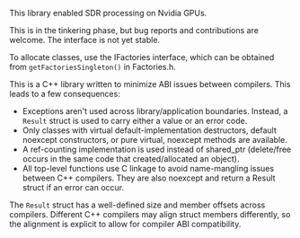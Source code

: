 This library enabled SDR processing on Nvidia GPUs.

This is in the tinkering phase, but bug reports and contributions are welcome. The interface is not yet stable.

To allocate classes, use the IFactories interface, which can be obtained from `getFactoriesSingleton()` in Factories.h.

This is a C++ library written to minimize ABI issues between compilers.
This leads to a few consequences:
- Exceptions aren't used across library/application boundaries. Instead, a `Result` struct is used to carry either a value or an error code.
- Only classes with virtual default-implementation destructors, default noexcept constructors, or pure virtual, noexcept methods are available.
- A ref-counting implementation is used instead of shared_ptr (delete/free occurs in the same code that created/allocated an object).
- All top-level functions use C linkage to avoid name-mangling issues between C++ compilers. They are also noexcept and return a Result struct if an error can occur.

The `Result` struct has a well-defined size and member offsets across compilers. Different C++ compilers may align struct members differently, so the alignment is explicit to allow for compiler ABI compatibility.
